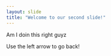 ```yaml
---
layout: slide
title: "Welcome to our second slide!"
---
```

Am I doin this right guyz 

Use the left arrow to go back!
